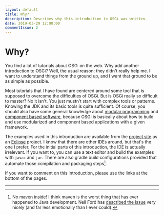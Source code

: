 ```yaml
---
layout: default
title: Why?
description: Describes why this introduction to OSGi was written.
date: 2019-03-29 12:00:00
commentIssue: 2
---
```


# Why?

You find a lot of tutorials about OSGi on the web. Why add another introduction to OSGi? Well, the usual reason: they didn't really help me. I want to understand things from the ground up, and I want that ground to be as simple as possible.

Most tutorials that I have found are centered around some tool that is supposed to overcome the difficulties of OSGi. But is OSGi really so difficult to master? No it isn't. You just mustn't start with complex tools or patterns. Knowing the JDK and its basic tools is quite sufficient. Of course, you should also have some general knowledge about [modular programming](https://en.wikipedia.org/wiki/Modular_programming) and [component based software](https://en.wikipedia.org/wiki/Component-based_software_engineering), because OSGi is basically about how to build and use modularized and component based applications with a given framework.

The examples used in this introduction are available from the [project site](https://github.com/mnlipp/osgi-getting-started) as an [Eclipse](https://www.eclipse.org/) project. I know that there are other IDEs around, but that's the one I prefer. For the initial parts of this introduction, the IDE is actually irrelevant. If you want to, you can use a text editor and build the examples with `javac` and `jar`. There are also gradle build configurations provided that automate those compilation and packaging steps[^nm].

If you want to comment on this introduction, please use the links at the bottom of the pages.

---

[^nm]: No maven inside! I think maven is the worst thing that has ever happened to Java development. Neil Ford has [described the issue](https://web.archive.org/web/20190427072827/https://nealford.com/memeagora/2013/01/22/why_everyone_eventually_hates_maven.html) very nicely (and far less emotionally than I ever could).